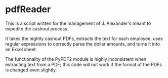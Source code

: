 # pdfReader
This is a script written for the management of J. Alexander's meant to expedite the cashout process.

It takes the nightly cashout PDFs, extracts the text for each employee, uses regular expressions to correctly parse the dollar amounts,
and turns it into an Excel sheet.

The functionality of the PyPDF2 module is highly inconsistent when extracting text from a PDF; this code will not work if the format of 
the PDFs is changed even slightly.

